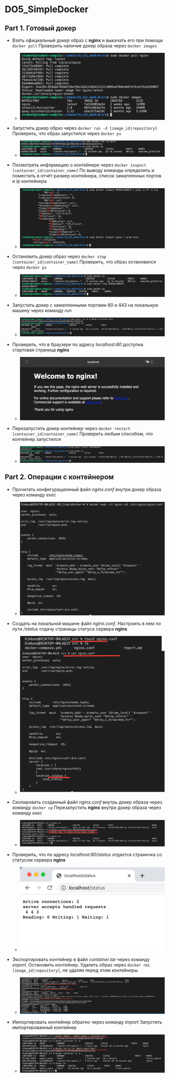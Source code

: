 # DO5_SimpleDocker

## Part 1. Готовый докер

- Взять официальный докер образ с **nginx** и выкачать его при помощи `docker pull`  Проверить наличие докер образа через `docker images`
  - ![Part_1.1](../misc/images_report/part_1.1.png)

- Запустить докер образ через `docker run -d [image_id|repository]` Проверить, что образ запустился через `docker ps`
  - ![Part_1.2](../misc/images_report/part_1.2.png)

- Посмотреть информацию о контейнере через `docker inspect [container_id|container_name]` По выводу команды определить и поместить в отчёт размер контейнера, список замапленных портов и ip контейнера

  - ![Part_1.3](../misc/images_report/part_1.3.png)

- Остановить докер образ через `docker stop [container_id|container_name]` Проверить, что образ остановился через `docker ps`
  - ![Part_1.4](../misc/images_report/part_1.4.png)

- Запустить докер с замапленными портами 80 и 443 на локальную машину через команду *run*

  - ![Part_1.5](../misc/images_report/part_1.5.png)

- Проверить, что в браузере по адресу *localhost:80* доступна стартовая страница **nginx**

  - ![Part_1.6](../misc/images_report/part_1.6.png)

- Перезапустить докер контейнер через `docker restart [container_id|container_name]` Проверить любым способом, что контейнер запустился

  - ![Part_1.7](../misc/images_report/part_1.7.png)

## Part 2. Операции с контейнером

- Прочитать конфигурационный файл *nginx.conf* внутри докер образа через команду *exec*

  - ![Part_2.1](../misc/images_report/part_2.1.png)

- Создать на локальной машине файл *nginx.conf*.  Настроить в нем по пути */status* отдачу страницы статуса сервера **nginx**
  - ![Part_2.2](../misc/images_report/part_2.2.png)

- Скопировать созданный файл *nginx.conf* внутрь докер образа через команду `docker cp` Перезапустить **nginx** внутри докер образа через команду *exec*
  - ![Part_2.3](../misc/images_report/part_2.3.png)

- Проверить, что по адресу *localhost:80/status* отдается страничка со статусом сервера **nginx**
  - ![Part_2.4](../misc/images_report/part_2.4.png)

- Экспортировать контейнер в файл *container.tar* через команду *export*.
 Остановить контейнер.
 Удалить образ через `docker rmi [image_id|repository]`, не удаляя перед этим контейнеры
  - ![Part_2.5](../misc/images_report/part_2.5.png)

- Импортировать контейнер обратно через команду *import* Запустить импортированный контейнер
  - ![Part_2.6](../misc/images_report/part_2.6.png)

